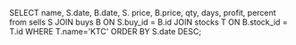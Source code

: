 
SELECT name, S.date, B.date, S. price, B.price, qty, days, profit, percent  from sells S JOIN buys B ON S.buy_id = B.id JOIN stocks T ON B.stock_id = T.id WHERE T.name='KTC' ORDER BY S.date DESC;